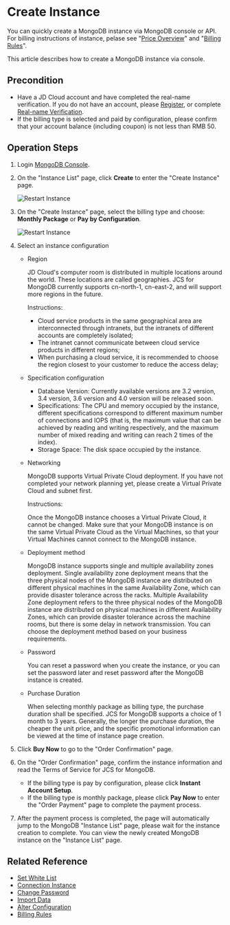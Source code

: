 # Create Instance

You can quickly create a MongoDB instance via MongoDB console or API. For billing instructions of instance, pelase see "[Price Overview](../Pricing/Billing-Overview.md)" and "[Billing Rules](../Pricing/Billing-Rules.md)".

This article describes how to create a MongoDB instance via console.

## Precondition
- Have a JD Cloud account and have completed the real-name verification. If you do not have an account, please [Register](https://accounts.jdcloud.com/p/regPage?source=jdcloud%26ReturnUrl=%2f%2fuc.jdcloud.com%2fpassport%2fcomplete%3freturnUrl%3dhttp%3A%2F%2Fuc.jdcloud.com%2Fredirect%2FloginRouter%3FreturnUrl%3Dhttps%253A%252F%252Fwww.jdcloud.com%252Fhelp%252Fdetail%252F734%252FisCatalog%252F1), or complete [Real-name Verification](https://uc.jdcloud.com/account/certify).
- If the billing type is selected and paid by configuration, please confirm that your account balance (including coupon) is not less than RMB 50.

## Operation Steps
1. Login [MongoDB Console](https://mongodb-console.jdcloud.com/mongodb).
2. On the "Instance List" page, click **Create** to enter the "Create Instance" page.

    ![Restart Instance](https://github.com/jdcloudcom/cn/blob/master/image/mongodb/mongo-003.png)
    
3. On the "Create Instance" page, select the billing type and choose: **Monthly Package** or **Pay by Configuration**.

    ![Restart Instance](https://github.com/jdcloudcom/cn/blob/master/image/mongodb/mongo-003.png)
	
4. Select an instance configuration

	- Region
	
       JD Cloud's computer room is distributed in multiple locations around the world. These locations are called geographies. JCS for MongoDB currently supports cn-north-1, cn-east-2, and will support more regions in the future.

	   Instructions:
	   - Cloud service products in the same geographical area are interconnected through intranets, but the intranets of different accounts are completely isolated;
	   - The intranet cannot communicate between cloud service products in different regions;
	   - When purchasing a cloud service, it is recommended to choose the region closest to your customer to reduce the access delay;
	  
	- Specification configuration
	   - Database Version: Currently available versions are 3.2 version, 3.4 version, 3.6 version and 4.0 version will be released soon.
	   - Specifications: The CPU and memory occupied by the instance, different specifications correspond to different maximum number of connections and IOPS (that is, the maximum value that can be achieved by reading and writing respectively, and the maximum number of mixed reading and writing can reach 2 times of the index).
	   - Storage Space: The disk space occupied by the instance.
	   
	- Networking
	
	   MongoDB supports Virtual Private Cloud deployment. If you have not completed your network planning yet, please create a Virtual Private Cloud and subnet first.

	   Instructions:
	   
	   Once the MongoDB instance chooses a Virtual Private Cloud, it cannot be changed. Make sure that your MongoDB instance is on the same Virtual Private Cloud as the Virtual Machines, so that your Virtual Machines cannot connect to the MongoDB instance.
	   
	- Deployment method
	
	    MongoDB instance supports single and multiple availability zones deployment. Single availability zone deployment means that the three physical nodes of the MongoDB instance are distributed on different physical machines in the same Availability Zone, which can provide disaster tolerance across the racks. Multiple Availability Zone deployment refers to the three physical nodes of the MongoDB instance are distributed on physical machines in different Availability Zones, which can provide disaster tolerance across the machine rooms, but there is some delay in network transmission. You can choose the deployment method based on your business requirements.

	- Password
	
	   You can reset a password when you create the instance, or you can set the password later and reset password after the MongoDB instance is created.

	- Purchase Duration
	
	   When selecting monthly package as billing type, the purchase duration shall be specified. JCS for MongoDB supports a choice of 1 month to 3 years. Generally, the longer the purchase duration, the cheaper the unit price, and the specific promotional information can be viewed at the time of instance page creation.
	
5. Click **Buy Now** to go to the "Order Confirmation" page.
6. On the "Order Confirmation" page, confirm the instance information and read the Terms of Service for JCS for MongoDB.
	- If the billing type is pay by configuration, please click **Instant Account Setup**.
	- If the billing type is monthly package, please click **Pay Now** to enter the "Order Payment" page to complete the payment process.
7. After the payment process is completed, the page will automatically jump to the MongoDB "Instance List" page, please wait for the instance creation to complete. You can view the newly created MongoDB instance on the "Instance List" page.

## Related Reference

- [Set White List](Set-Whitelist.md)
- [Connection Instance](Connect-Instance.md)
- [Change Password](../Operation-Guide/Account-Management/Reset-Password.md)
- [Import Data](Import-Data.md)
- [Alter Configuration](../Operation-Guide/Instance-Management/Modify-Instance-Spec.md)
- [Billing Rules](../Pricing/Billing-Rules.md)
